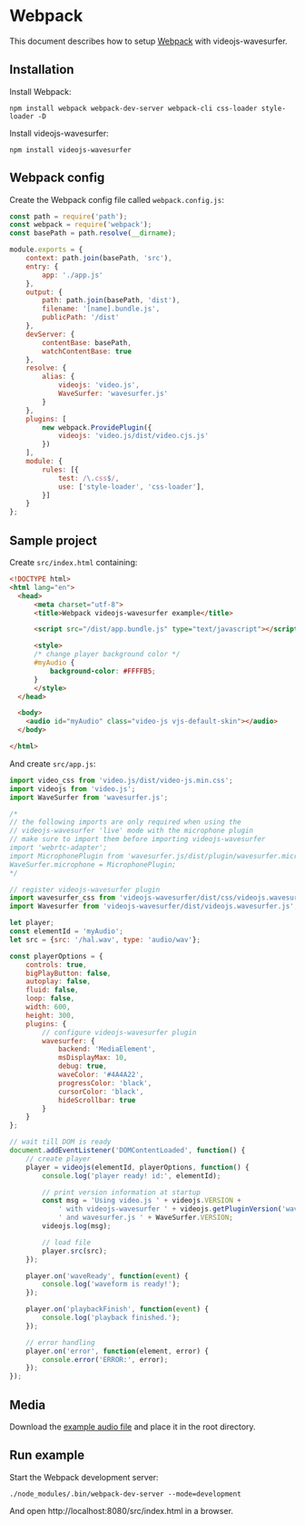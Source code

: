 # Webpack

This document describes how to setup [Webpack](https://webpack.js.org/) with videojs-wavesurfer.

## Installation

Install Webpack:

```console
npm install webpack webpack-dev-server webpack-cli css-loader style-loader -D
```

Install videojs-wavesurfer:

```console
npm install videojs-wavesurfer
```

## Webpack config

Create the Webpack config file called `webpack.config.js`:

```javascript
const path = require('path');
const webpack = require('webpack');
const basePath = path.resolve(__dirname);

module.exports = {
    context: path.join(basePath, 'src'),
    entry: {
        app: './app.js'
    },
    output: {
        path: path.join(basePath, 'dist'),
        filename: '[name].bundle.js',
        publicPath: '/dist'
    },
    devServer: {
        contentBase: basePath,
        watchContentBase: true
    },
    resolve: {
        alias: {
            videojs: 'video.js',
            WaveSurfer: 'wavesurfer.js'
        }
    },
    plugins: [
        new webpack.ProvidePlugin({
            videojs: 'video.js/dist/video.cjs.js'
        })
    ],
    module: {
        rules: [{
            test: /\.css$/,
            use: ['style-loader', 'css-loader'],
        }]
    }
};
```

## Sample project

Create `src/index.html` containing:

```html
<!DOCTYPE html>
<html lang="en">
  <head>
      <meta charset="utf-8">
      <title>Webpack videojs-wavesurfer example</title>

      <script src="/dist/app.bundle.js" type="text/javascript"></script>

      <style>
      /* change player background color */
      #myAudio {
          background-color: #FFFFB5;
      }
      </style>
  </head>

  <body>
    <audio id="myAudio" class="video-js vjs-default-skin"></audio>
  </body>

</html>
```

And create `src/app.js`:

```javascript
import video_css from 'video.js/dist/video-js.min.css';
import videojs from 'video.js';
import WaveSurfer from 'wavesurfer.js';

/*
// the following imports are only required when using the
// videojs-wavesurfer 'live' mode with the microphone plugin
// make sure to import them before importing videojs-wavesurfer
import 'webrtc-adapter';
import MicrophonePlugin from 'wavesurfer.js/dist/plugin/wavesurfer.microphone.js';
WaveSurfer.microphone = MicrophonePlugin;
*/

// register videojs-wavesurfer plugin
import wavesurfer_css from 'videojs-wavesurfer/dist/css/videojs.wavesurfer.css';
import Wavesurfer from 'videojs-wavesurfer/dist/videojs.wavesurfer.js';

let player;
const elementId = 'myAudio';
let src = {src: '/hal.wav', type: 'audio/wav'};

const playerOptions = {
    controls: true,
    bigPlayButton: false,
    autoplay: false,
    fluid: false,
    loop: false,
    width: 600,
    height: 300,
    plugins: {
        // configure videojs-wavesurfer plugin
        wavesurfer: {
            backend: 'MediaElement',
            msDisplayMax: 10,
            debug: true,
            waveColor: '#4A4A22',
            progressColor: 'black',
            cursorColor: 'black',
            hideScrollbar: true
        }
    }
};

// wait till DOM is ready
document.addEventListener('DOMContentLoaded', function() {
    // create player
    player = videojs(elementId, playerOptions, function() {
        console.log('player ready! id:', elementId);

        // print version information at startup
        const msg = 'Using video.js ' + videojs.VERSION +
            ' with videojs-wavesurfer ' + videojs.getPluginVersion('wavesurfer') +
            ' and wavesurfer.js ' + WaveSurfer.VERSION;
        videojs.log(msg);

        // load file
        player.src(src);
    });

    player.on('waveReady', function(event) {
        console.log('waveform is ready!');
    });

    player.on('playbackFinish', function(event) {
        console.log('playback finished.');
    });

    // error handling
    player.on('error', function(element, error) {
        console.error('ERROR:', error);
    });
});
```

## Media

Download the [example audio file](https://github.com/collab-project/videojs-wavesurfer/raw/master/examples/media/hal.wav)
and place it in the root directory.

## Run example

Start the Webpack development server:

```
./node_modules/.bin/webpack-dev-server --mode=development
```

And open http://localhost:8080/src/index.html in a browser.
